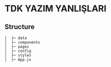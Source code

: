 # TDK YAZIM YANLIŞLARI

## Structure
```
│  ├─ data
│  ├─ components
│  ├─ pages
│  ├─ config
│  ├─ styles
│  ├─ App.js
```